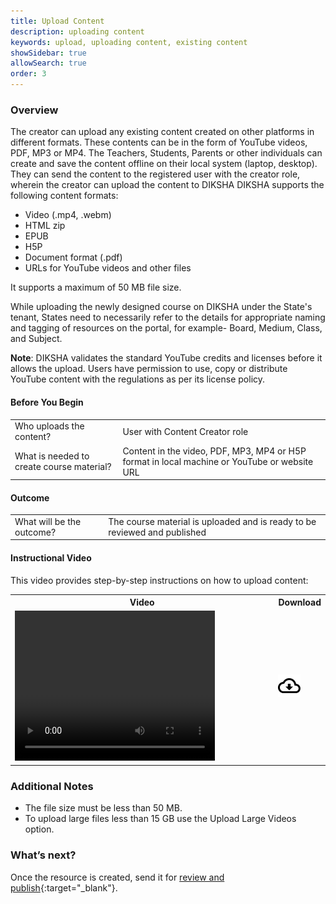 ```yaml
---
title: Upload Content
description: uploading content
keywords: upload, uploading content, existing content
showSidebar: true
allowSearch: true
order: 3
---
```


### Overview


The creator can upload any existing content created on other platforms in different formats. These contents can be in the form of YouTube videos, PDF, MP3 or MP4. The Teachers, Students, Parents or other individuals can create and save the content offline on their local system (laptop, desktop). They can send the content to the registered user with the creator role, wherein the creator can upload the content to DIKSHA
DIKSHA supports the following content formats:  

  - Video (.mp4, .webm)
  - HTML zip
  - EPUB
  - H5P
  - Document format (.pdf)
  - URLs for YouTube videos and other files

It supports a maximum of 50 MB file size.

While uploading the newly designed course on DIKSHA under the State's tenant, States need to necessarily refer to the details for appropriate naming and tagging of resources on the portal, for example- Board, Medium, Class, and Subject.

**Note**: DIKSHA validates the standard YouTube credits and licenses before it allows the upload. Users have permission to use, copy or distribute YouTube content with the regulations as per its license policy.


#### Before You Begin

<table>
  <tr>
    <td>Who uploads the content?</td>   
   <td>User with Content Creator role</td>
   </tr>
   <tr>
  <td>What is needed to create course material?</td> 
  <td> Content in the video, PDF, MP3, MP4 or H5P format in local machine or YouTube or website URL</td>
  </tr>
</table>


#### Outcome

<table>
  <tr>
    <td>What will be the outcome?</td>
    <td>The course material is uploaded and is ready to be reviewed and published</td>
  </tr>
</table>

#### Instructional Video  

This video provides step-by-step instructions on how to upload content: 

<table>
<tr>
   <th style="width:85%;">Video</th>
    <th style="width:15%;">Download</th>
  </tr>
  <tr>
    <td><video width="320" height="240" controls><source src="../video/upload-content.mp4" type="video/mp4"></video></td>
    <td class="text-center"><a href="../video/upload-content.mp4" download><img src="../../../assets/imgs/icons/outline_cloud_download.png"></a></td>
    </tr>
</table>


### Additional Notes

- The file size must be less than 50 MB.  
- To upload large files less than 15 GB use the Upload Large Videos option.


### What’s next?  

Once the resource is created, send it for [review and publish](./review-publish-course-content.html){:target="_blank"}.

